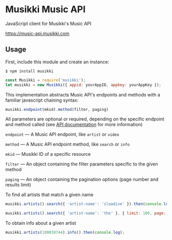 # Musikki Music API

JavaScript client for Musikki's Music API

https://music-api.musikki.com

## Usage

First, include this module and create an instance:

```
$ npm install musikki
```

```javascript
const Musikki = require('musikki');
let musikki = new Musikki({ appid: yourAppID, appkey: yourAppKey });
```

This implementation abstracts Music API's endpoints and methods with a familiar javascript chaining syntax:

```javascript
musikki.endpoint(mkid).method(filter, paging)
```

All parameters are optional or required, depending on the specific endpoint and method called (see [API documentation](https://music-api.musikki.com) for more information)

`endpoint` — A Music API endpoint, like `artist` or `video`

`method` — A Music API endpoint method, like `search` or `info`

`mkid` — Musikki ID of a specific resource

`filter` — An object containing the filter parameters specific to the given method

`paging` — An object containing the pagination options (page number and results limit)


To find all artists that match a given name

```javascript
musikki.artists().search({ 'artist-name': 'slowdive' }).then(console.log);
```

```javascript
musikki.artists().search({ 'artist-name': 'the' }, { limit: 100, page: 10 }).then(console.log);
```

To obtain info about a given artist

```javascript
musikki.artists(100038744).info().then(console.log);
```

